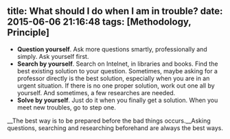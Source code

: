 title: What should I do when I am in trouble?
date: 2015-06-06 21:16:48
tags: [Methodology, Principle]
---
* __Question yourself__. Ask more questions smartly, professionally and simply. Ask yourself first.
* __Search by yourself__. Search on Intelnet, in libraries and books. Find the best existing solution to your question. Sometimes, maybe asking for a professor directly is the best solution, especially when you are in an urgent situation. If there is no one proper solution, work out one all by yourself. And sometimes, a few researches are needed.
* __Solve by yourself__. Just do it when you finally get a solution. When you meet new troubles, go to step one.

__The best way is to be prepared before the bad things occurs.__Asking questions, searching and researching beforehand are always the best ways.